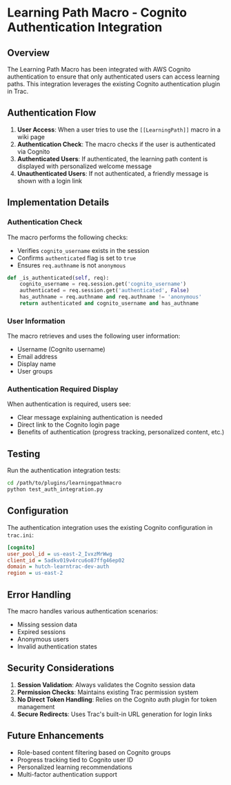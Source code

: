 # Learning Path Macro - Cognito Authentication Integration

## Overview

The Learning Path Macro has been integrated with AWS Cognito authentication to ensure that only authenticated users can access learning paths. This integration leverages the existing Cognito authentication plugin in Trac.

## Authentication Flow

1. **User Access**: When a user tries to use the `[[LearningPath]]` macro in a wiki page
2. **Authentication Check**: The macro checks if the user is authenticated via Cognito
3. **Authenticated Users**: If authenticated, the learning path content is displayed with personalized welcome message
4. **Unauthenticated Users**: If not authenticated, a friendly message is shown with a login link

## Implementation Details

### Authentication Check

The macro performs the following checks:
- Verifies `cognito_username` exists in the session
- Confirms `authenticated` flag is set to `true`
- Ensures `req.authname` is not `anonymous`

```python
def _is_authenticated(self, req):
    cognito_username = req.session.get('cognito_username')
    authenticated = req.session.get('authenticated', False)
    has_authname = req.authname and req.authname != 'anonymous'
    return authenticated and cognito_username and has_authname
```

### User Information

The macro retrieves and uses the following user information:
- Username (Cognito username)
- Email address
- Display name
- User groups

### Authentication Required Display

When authentication is required, users see:
- Clear message explaining authentication is needed
- Direct link to the Cognito login page
- Benefits of authentication (progress tracking, personalized content, etc.)

## Testing

Run the authentication integration tests:

```bash
cd /path/to/plugins/learningpathmacro
python test_auth_integration.py
```

## Configuration

The authentication integration uses the existing Cognito configuration in `trac.ini`:

```ini
[cognito]
user_pool_id = us-east-2_IvxzMrWwg
client_id = 5adkv019v4rcu6o87ffg46ep02
domain = hutch-learntrac-dev-auth
region = us-east-2
```

## Error Handling

The macro handles various authentication scenarios:
- Missing session data
- Expired sessions
- Anonymous users
- Invalid authentication states

## Security Considerations

1. **Session Validation**: Always validates the Cognito session data
2. **Permission Checks**: Maintains existing Trac permission system
3. **No Direct Token Handling**: Relies on the Cognito auth plugin for token management
4. **Secure Redirects**: Uses Trac's built-in URL generation for login links

## Future Enhancements

- Role-based content filtering based on Cognito groups
- Progress tracking tied to Cognito user ID
- Personalized learning recommendations
- Multi-factor authentication support